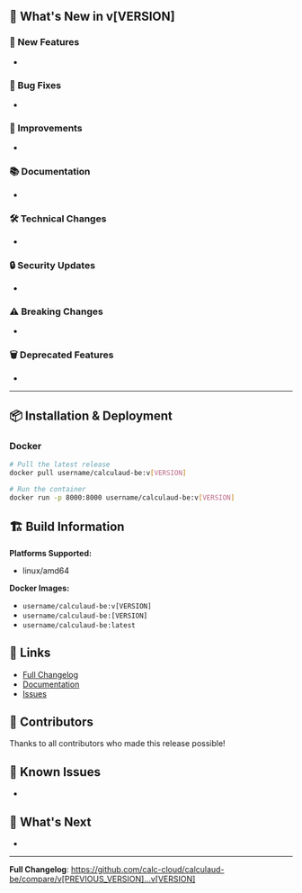 ## 🚀 What's New in v[VERSION]

### 🎯 New Features
- 

### 🐛 Bug Fixes
- 

### 🔧 Improvements
- 

### 📚 Documentation
- 

### 🛠️ Technical Changes
- 

### 🔒 Security Updates
- 

### ⚠️ Breaking Changes
- 

### 🗑️ Deprecated Features
- 

---

## 📦 Installation & Deployment

### Docker
```bash
# Pull the latest release
docker pull username/calculaud-be:v[VERSION]

# Run the container
docker run -p 8000:8000 username/calculaud-be:v[VERSION]
```


## 🏗️ Build Information

**Platforms Supported:**
- linux/amd64

**Docker Images:**
- `username/calculaud-be:v[VERSION]`
- `username/calculaud-be:[VERSION]`
- `username/calculaud-be:latest`

## 🔗 Links

- [Full Changelog](https://github.com/calc-cloud/calculaud-be/compare/v[PREVIOUS_VERSION]...v[VERSION])
- [Documentation](https://github.com/calc-cloud/calculaud-be/blob/main/README.md)
- [Issues](https://github.com/calc-cloud/calculaud-be/issues)

## 👥 Contributors

Thanks to all contributors who made this release possible!

## 🐛 Known Issues

- 

## 🔮 What's Next

- 

---

**Full Changelog**: https://github.com/calc-cloud/calculaud-be/compare/v[PREVIOUS_VERSION]...v[VERSION]